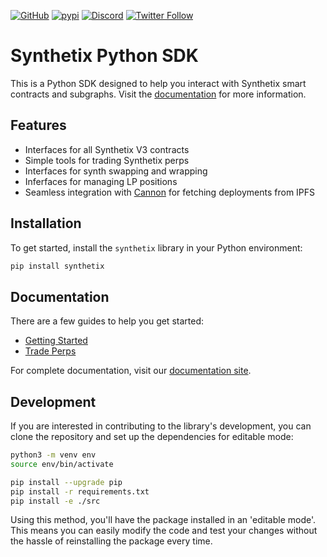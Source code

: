 [![GitHub](https://img.shields.io/badge/GitHub-Synthetix%20Python%20SDK-blue?logo=github&style=plastic)](https://github.com/synthetixio/python-sdk) [![pypi](https://img.shields.io/badge/pypi-Synthetix%20Python%20SDK-blue?logo=pypi&style=plastic)](https://pypi.org/project/synthetix/) [![Discord](https://img.shields.io/discord/413890591840272394.svg?color=768AD4&label=discord&logo=https%3A%2F%2Fdiscordapp.com%2Fassets%2F8c9701b98ad4372b58f13fd9f65f966e.svg)](https://discord.com/invite/Synthetix) [![Twitter Follow](https://img.shields.io/twitter/follow/synthetix_io.svg?label=synthetix_io&style=social)](https://twitter.com/synthetix_io)

# Synthetix Python SDK

This is a Python SDK designed to help you interact with Synthetix smart contracts and subgraphs. Visit the [documentation](https://synthetixio.github.io/python-sdk/) for more information.

## Features
* Interfaces for all Synthetix V3 contracts
* Simple tools for trading Synthetix perps
* Interfaces for synth swapping and wrapping
* Inferfaces for managing LP positions
* Seamless integration with [Cannon](https://usecannon.com/) for fetching deployments from IPFS

## Installation

To get started, install the `synthetix` library in your Python environment:

```bash
pip install synthetix
```

## Documentation

There are a few guides to help you get started:
* [Getting Started](https://synthetixio.github.io/python-sdk/guides/quickstart.html)
* [Trade Perps](https://synthetixio.github.io/python-sdk/guides/trade_perps.html)

For complete documentation, visit our [documentation site](https://synthetixio.github.io/python-sdk/).

## Development

If you are interested in contributing to the library's development, you can clone the repository and set up the dependencies for editable mode:

```bash
python3 -m venv env
source env/bin/activate

pip install --upgrade pip
pip install -r requirements.txt
pip install -e ./src
```

Using this method, you'll have the package installed in an 'editable mode'. This means you can easily modify the code and test your changes without the hassle of reinstalling the package every time.
